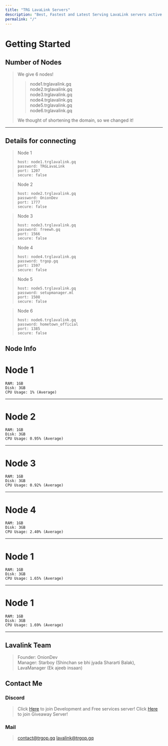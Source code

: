 ```yaml
---
title: "TRG LavaLink Servers"
description: "Best, Fastest and Latest Serving LavaLink servers active 24/7"
permalink: "/"
---
```


# Getting Started

## Number of Nodes
> We give 6 nodes!
>
>> node1.trglavalink.gq<br>
>> node2.trglavalink.gq<br>
>> node3.trglavalink.gq<br>
>> node4.trglavalink.gq<br>
>> node5.trglavalink.gq<br>
>> node6.trglavalink.gq
>
> We thought of shortening the domain, so we changed it!

---

## Details for connecting
> Node 1
> ```
> host: node1.trglavalink.gq
> password: TRGLavaLink
> port: 1207
> secure: false
> ```

> Node 2
> ```
> host: node2.trglavalink.gq
> password: OnionDev
> port: 1777
> secure: false
> ```

> Node 3
> ```
> host: node3.trglavalink.gq
> password: freewh.gq
> port: 1566
> secure: false
> ```

> Node 4
> ```
> host: node4.trglavalink.gq
> password: trgop.gq
> port: 1597
> secure: false
> ```

> Node 5
> ```
> host: node5.trglavalink.gq
> password: setupmanager.ml
> port: 1508
> secure: false
> ```

> Node 6
> ```
> host: node6.trglavalink.gq
> password: hometown_official
> port: 1385
> secure: false
> ```

## Node Info
# Node 1
```
RAM: 1GB
Disk: 3GB
CPU Usage: 1% (Average)
```

---

# Node 2
```
RAM: 1GB
Disk: 3GB
CPU Usage: 0.95% (Average)
```

---

# Node 3
```
RAM: 1GB
Disk: 3GB
CPU Usage: 0.92% (Average)
```

---

# Node 4
```
RAM: 1GB
Disk: 3GB
CPU Usage: 2.40% (Average)
```

---

# Node 1
```
RAM: 1GB
Disk: 3GB
CPU Usage: 1.65% (Average)
```

---

# Node 1
```
RAM: 1GB
Disk: 3GB
CPU Usage: 1.69% (Average)
```

---

## Lavalink Team
> Founder: OnionDev<br>
> Manager: Starboy (Shinchan se bhi jyada Shararti Balak), LavaManager (Ek ajeeb insaan)

## Contact Me

### Discord
> Click [Here](https://development.trgop.gq/discord) to join Development and Free services server!
> Click [Here](https://setupmanager.ml/giveaway) to join Giveaway Server!

### Mail
> [contact@trgop.gq](mailto:contact@trgop.gq)
> [lavalink@trgop.gq](mailto:lavalink@trgop.gq)
